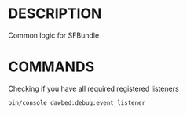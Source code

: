 # DESCRIPTION
Common logic for SFBundle
# COMMANDS
Checking if you have all required registered listeners
```
bin/console dawbed:debug:event_listener  
```
